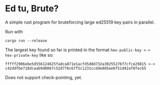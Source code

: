 # Ed tu, Brute?

A simple rust program for bruteforcing large ed25519 key pairs in parallel.

Run with
```
cargo run --release
```

The largest key found so far is printed in the format `hex-public-key <-> hex-private-key` like so:

```
fffff2906ebe5d556124625fadca871e1acfd5d8d732a30255276f7cfce29815 <-> c42ddfbe718dcaab9d0067c52d776c67f5c1231ccdde885ee6f51d42af8fecb5
```

Does not support check-pointing, yet.